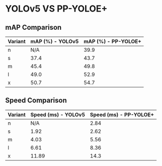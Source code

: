 ---
---
# YOLOv5 VS PP-YOLOE+

## mAP Comparison

| Variant | mAP (%) - YOLOv5 | mAP (%) - PP-YOLOE+ |
|---------|--------------------|--------------------|
| n | N/A | 39.9 |
| s | 37.4 | 43.7 |
| m | 45.4 | 49.8 |
| l | 49.0 | 52.9 |
| x | 50.7 | 54.7 |

## Speed Comparison

| Variant | Speed (ms) - YOLOv5 | Speed (ms) - PP-YOLOE+ |
|---------|-----------------------|-----------------------|
| n | N/A | 2.84 |
| s | 1.92 | 2.62 |
| m | 4.03 | 5.56 |
| l | 6.61 | 8.36 |
| x | 11.89 | 14.3 |
